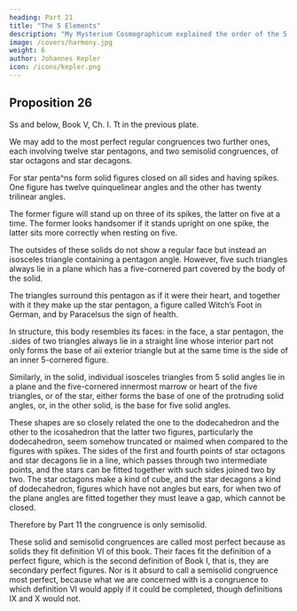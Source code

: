 ```yaml
---
heading: Part 21
title: "The 5 Elements"
description: "My Mysterium Cosmographicum explained the order of the 5 solids in the world"
image: /covers/harmony.jpg
weight: 6
author: Johannes Kepler
icon: /icons/kepler.png
---
```



## Proposition 26

Ss and below,
Book V, Ch. I. Tt
in the previous
plate.

We may add to the most perfect regular congruences two further ones, each involving twelve star pentagons, and two semisolid congruences, of star octagons and star decagons.

For star penta^ns form solid figures closed on all sides and having spikes. One figure has twelve quinquelinear angles and the other has twenty trilinear angles.

The former figure will stand up on three of its spikes, the latter on five at a time. The former looks handsomer if it stands upright on one spike, the latter sits more correctly when resting on five.

The outsides of these solids do not show a regular face but instead an isosceles triangle containing a pentagon
angle. However, five such triangles always lie in a plane which has a five-cornered part covered by the body of the solid. 

The triangles surround this pentagon as if it were their heart, and together with it they make up the star pentagon, a figure called Witch’s Foot in German, and by Paracelsus the sign of health. 

In structure, this body resembles its faces: in the face, a star pentagon, the .sides of two triangles always lie in a straight line whose interior part not only forms the base of aii exterior triangle but at the same time is the side of an inner 5-cornered figure. 

Similarly, in the solid, individual isosceles triangles from 5 solid angles lie in a plane and the five-cornered innermost marrow or heart of the five triangles, or of the star, either forms the base of one of the protruding solid angles, or, in the other solid, is the base for five solid angles. 

These shapes are so closely related the one to the dodecahedron and the other to the icosahedron that the latter two figures, particularly the dodecahedron, seem somehow truncated or maimed when compared to the figures with spikes.
The sides of the first and fourth points of star octagons and star decagons
lie in a line, which passes through two intermediate points, and the stars can
be fitted together with such sides joined two by two. The star octagons make
a kind of cube, and the star decagons a kind of dodecahedron, figures which
have not angles but ears, for when two of the plane angles are fitted together
they must leave a gap, which cannot be closed.

Therefore by Part 11 the congruence is only semisolid.

These solid and semisolid congruences are called most perfect because as
solids they fit definition VI of this book. Their faces fit the definition of a perfect
figure, which is the second definition of Book I, that is, they are secondary perfect
figures. Nor is it absurd to call a semisolid congruence most perfect, because
what we are concerned with is a congruence to which definition VI would apply
if it could be completed, though definitions IX and X would not.


